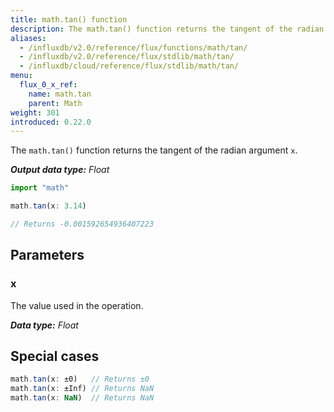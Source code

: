 ```yaml
---
title: math.tan() function
description: The math.tan() function returns the tangent of the radian argument `x`.
aliases:
  - /influxdb/v2.0/reference/flux/functions/math/tan/
  - /influxdb/v2.0/reference/flux/stdlib/math/tan/
  - /influxdb/cloud/reference/flux/stdlib/math/tan/
menu:
  flux_0_x_ref:
    name: math.tan
    parent: Math
weight: 301
introduced: 0.22.0
---
```


The `math.tan()` function returns the tangent of the radian argument `x`.

_**Output data type:** Float_

```js
import "math"

math.tan(x: 3.14)

// Returns -0.001592654936407223
```

## Parameters

### x
The value used in the operation.

_**Data type:** Float_

## Special cases
```js
math.tan(x: ±0)   // Returns ±0
math.tan(x: ±Inf) // Returns NaN
math.tan(x: NaN)  // Returns NaN
```
